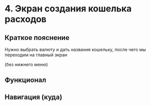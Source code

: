 # 4. Экран создания кошелька расходов

## Краткое пояснение

Нужно выбрать валюту и дать названия кошельку, после чего мы переходим на главный экран

(без нижнего меню)

## Функционал

## Навигация (куда)

